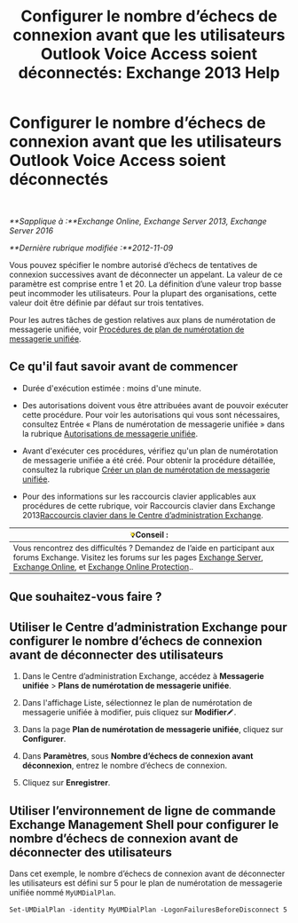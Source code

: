 ﻿---
title: 'Configurer le nombre d’échecs de connexion avant que les utilisateurs Outlook Voice Access soient déconnectés: Exchange 2013 Help'
TOCTitle: Configurer le nombre d’échecs de connexion avant que les utilisateurs Outlook Voice Access soient déconnectés
ms:assetid: 02f93888-168c-44bb-8cf6-17f5fcc3d733
ms:mtpsurl: https://technet.microsoft.com/fr-fr/library/Ee423537(v=EXCHG.150)
ms:contentKeyID: 50477432
ms.date: 05/23/2018
mtps_version: v=EXCHG.150
ms.translationtype: MT
---

# Configurer le nombre d’échecs de connexion avant que les utilisateurs Outlook Voice Access soient déconnectés

 

_**Sapplique à :**Exchange Online, Exchange Server 2013, Exchange Server 2016_

_**Dernière rubrique modifiée :**2012-11-09_

Vous pouvez spécifier le nombre autorisé d’échecs de tentatives de connexion successives avant de déconnecter un appelant. La valeur de ce paramètre est comprise entre 1 et 20. La définition d’une valeur trop basse peut incommoder les utilisateurs. Pour la plupart des organisations, cette valeur doit être définie par défaut sur trois tentatives.

Pour les autres tâches de gestion relatives aux plans de numérotation de messagerie unifiée, voir [Procédures de plan de numérotation de messagerie unifiée](um-dial-plan-procedures-exchange-2013-help.md).

## Ce qu'il faut savoir avant de commencer

  - Durée d'exécution estimée : moins d'une minute.

  - Des autorisations doivent vous être attribuées avant de pouvoir exécuter cette procédure. Pour voir les autorisations qui vous sont nécessaires, consultez Entrée « Plans de numérotation de messagerie unifiée » dans la rubrique [Autorisations de messagerie unifiée](unified-messaging-permissions-exchange-2013-help.md).

  - Avant d'exécuter ces procédures, vérifiez qu'un plan de numérotation de messagerie unifiée a été créé. Pour obtenir la procédure détaillée, consultez la rubrique [Créer un plan de numérotation de messagerie unifiée](create-a-um-dial-plan-exchange-2013-help.md).

  - Pour des informations sur les raccourcis clavier applicables aux procédures de cette rubrique, voir Raccourcis clavier dans Exchange 2013[Raccourcis clavier dans le Centre d’administration Exchange](keyboard-shortcuts-in-the-exchange-admin-center-exchange-online-protection-help.md).

<table>
<thead>
<tr class="header">
<th><img src="images/Bb125224.tip(EXCHG.150).gif" title="Conseil" alt="Conseil" />Conseil :</th>
</tr>
</thead>
<tbody>
<tr class="odd">
<td>Vous rencontrez des difficultés ? Demandez de l’aide en participant aux forums Exchange. Visitez les forums sur les pages <a href="https://go.microsoft.com/fwlink/p/?linkid=60612">Exchange Server</a>, <a href="https://go.microsoft.com/fwlink/p/?linkid=267542">Exchange Online</a>, et <a href="https://go.microsoft.com/fwlink/p/?linkid=285351">Exchange Online Protection</a>..</td>
</tr>
</tbody>
</table>


## Que souhaitez-vous faire ?

## Utiliser le Centre d’administration Exchange pour configurer le nombre d’échecs de connexion avant de déconnecter des utilisateurs

1.  Dans le Centre d’administration Exchange, accédez à **Messagerie unifiée** \> **Plans de numérotation de messagerie unifiée**.

2.  Dans l'affichage Liste, sélectionnez le plan de numérotation de messagerie unifiée à modifier, puis cliquez sur **Modifier**![Icône Modifier](images/Bb124582.6f53ccb2-1f13-4c02-bea0-30690e6ea71d(EXCHG.150).gif "Icône Modifier").

3.  Dans la page **Plan de numérotation de messagerie unifiée**, cliquez sur **Configurer**.

4.  Dans **Paramètres**, sous **Nombre d’échecs de connexion avant déconnexion**, entrez le nombre d’échecs de connexion.

5.  Cliquez sur **Enregistrer**.

## Utiliser l’environnement de ligne de commande Exchange Management Shell pour configurer le nombre d’échecs de connexion avant de déconnecter des utilisateurs

Dans cet exemple, le nombre d’échecs de connexion avant de déconnecter les utilisateurs est défini sur 5 pour le plan de numérotation de messagerie unifiée nommé `MyUMDialPlan`.

    Set-UMDialPlan -identity MyUMDialPlan -LogonFailuresBeforeDisconnect 5

